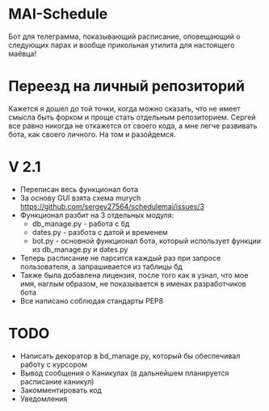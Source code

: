 # MAI-Schedule
Бот для телеграмма, показывающий расписание, оповещающий о следующих парах и вообще прикольная утилита для настоящего маёвца!

# Переезд на личный репозиторий
Кажется я дошел до той точки, когда можно сказать, что не имеет смысла быть форком и проще стать отдельным репозиторием. Сергей все равно никогда не откажется от своего кода, а мне легче развивать бота, как своего личного. На том и разойдемся.

# V 2.1
- Переписан весь функционал бота
- За основу GUI взята схема murych https://github.com/sergey27564/schedulemai/issues/3
- Функционал разбит на 3 отдельных модуля:
  * db_manage.py - работа с бд
  * dates.py - разбота с датой и временем
  * bot.py - основной функционал бота, который использует функции из db_manage.py и dates.py
- Теперь расписание не парсится каждый раз при запросе пользователя, а запрашивается из таблицы бд
- Также была добавлена лицензия, после того как я узнал, что мое имя, наглым образом, не показывается в именах разработчиков бота
- Все написано соблюдая стандарты PEP8

# TODO
- Написать декоратор в bd_manage.py, который бы обеспечивал работу с курсором
- Вывод сообщения о Каникулах (в дальнейшем планируется расписание каникул)
- Закомментировать код
- Уведомления
